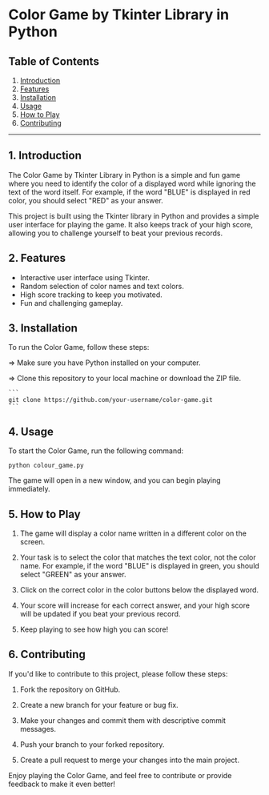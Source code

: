 # Color Game by Tkinter Library in Python

## Table of Contents

1. [Introduction](#introduction)
2. [Features](#features)
3. [Installation](#installation)
4. [Usage](#usage)
5. [How to Play](#how-to-play)
6. [Contributing](#contributing)

---

## 1. Introduction

The Color Game by Tkinter Library in Python is a simple and fun game where you need to identify the color of a displayed word while ignoring the text of the word itself. For example, if the word "BLUE" is displayed in red color, you should select "RED" as your answer.

This project is built using the Tkinter library in Python and provides a simple user interface for playing the game. It also keeps track of your high score, allowing you to challenge yourself to beat your previous records.

## 2. Features

- Interactive user interface using Tkinter.
- Random selection of color names and text colors.
- High score tracking to keep you motivated.
- Fun and challenging gameplay.

## 3. Installation

To run the Color Game, follow these steps:

=> Make sure you have Python installed on your computer.

=> Clone this repository to your local machine or download the ZIP file.

    ```
    git clone https://github.com/your-username/color-game.git
    ```


## 4. Usage

To start the Color Game, run the following command:

```
python colour_game.py
```

The game will open in a new window, and you can begin playing immediately.

## 5. How to Play

1. The game will display a color name written in a different color on the screen.

2. Your task is to select the color that matches the text color, not the color name. For example, if the word "BLUE" is displayed in green, you should select "GREEN" as your answer.

3. Click on the correct color in the color buttons below the displayed word.

4. Your score will increase for each correct answer, and your high score will be updated if you beat your previous record.

5. Keep playing to see how high you can score!


## 6. Contributing

If you'd like to contribute to this project, please follow these steps:

1. Fork the repository on GitHub.

2. Create a new branch for your feature or bug fix.

3. Make your changes and commit them with descriptive commit messages.

4. Push your branch to your forked repository.

5. Create a pull request to merge your changes into the main project.


Enjoy playing the Color Game, and feel free to contribute or provide feedback to make it even better!
